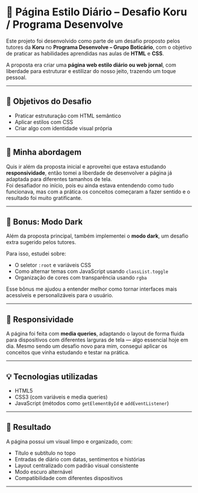 # 📓 Página Estilo Diário – Desafio Koru / Programa Desenvolve

Este projeto foi desenvolvido como parte de um desafio proposto pelos tutores da **Koru** no **Programa Desenvolve – Grupo Boticário**, com o objetivo de praticar as habilidades aprendidas nas aulas de **HTML** e **CSS**.

A proposta era criar uma **página web estilo diário ou web jornal**, com liberdade para estruturar e estilizar do nosso jeito, trazendo um toque pessoal.

---

## 🌟 Objetivos do Desafio

- Praticar estruturação com HTML semântico
- Aplicar estilos com CSS
- Criar algo com identidade visual própria

---

## 🚀 Minha abordagem

Quis ir além da proposta inicial e aproveitei que estava estudando **responsividade**, então tomei a liberdade de desenvolver a página já adaptada para diferentes tamanhos de tela.  
Foi desafiador no início, pois eu ainda estava entendendo como tudo funcionava, mas com a prática os conceitos começaram a fazer sentido e o resultado foi muito gratificante.

---

## 🌙 Bonus: Modo Dark

Além da proposta principal, também implementei o **modo dark**, um desafio extra sugerido pelos tutores.

Para isso, estudei sobre:
- O seletor `:root` e variáveis CSS
- Como alternar temas com JavaScript usando `classList.toggle`
- Organização de cores com transparência usando `rgba`

Esse bônus me ajudou a entender melhor como tornar interfaces mais acessíveis e personalizáveis para o usuário.

---

## 📱 Responsividade

A página foi feita com **media queries**, adaptando o layout de forma fluida para dispositivos com diferentes larguras de tela — algo essencial hoje em dia. Mesmo sendo um desafio novo para mim, consegui aplicar os conceitos que vinha estudando e testar na prática.

---

## 💡 Tecnologias utilizadas

- HTML5
- CSS3 (com variáveis e media queries)
- JavaScript (métodos como `getElementById` e `addEventListener`)

---

## 🎨 Resultado

A página possui um visual limpo e organizado, com:

- Título e subtítulo no topo
- Entradas de diário com datas, sentimentos e histórias
- Layout centralizado com padrão visual consistente
- Modo escuro alternável
- Compatibilidade com diferentes dispositivos

---